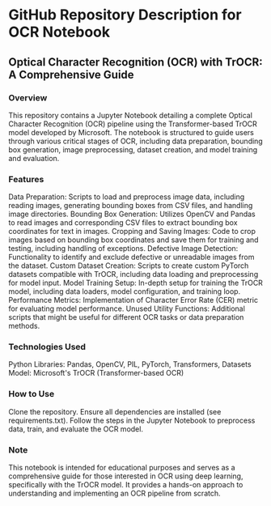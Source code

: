 # GitHub Repository Description for OCR Notebook
## Optical Character Recognition (OCR) with TrOCR: A Comprehensive Guide
### Overview
This repository contains a Jupyter Notebook detailing a complete Optical Character Recognition (OCR) pipeline using the Transformer-based TrOCR model developed by Microsoft. The notebook is structured to guide users through various critical stages of OCR, including data preparation, bounding box generation, image preprocessing, dataset creation, and model training and evaluation.

### Features
Data Preparation: Scripts to load and preprocess image data, including reading images, generating bounding boxes from CSV files, and handling image directories.
Bounding Box Generation: Utilizes OpenCV and Pandas to read images and corresponding CSV files to extract bounding box coordinates for text in images.
Cropping and Saving Images: Code to crop images based on bounding box coordinates and save them for training and testing, including handling of exceptions.
Defective Image Detection: Functionality to identify and exclude defective or unreadable images from the dataset.
Custom Dataset Creation: Scripts to create custom PyTorch datasets compatible with TrOCR, including data loading and preprocessing for model input.
Model Training Setup: In-depth setup for training the TrOCR model, including data loaders, model configuration, and training loop.
Performance Metrics: Implementation of Character Error Rate (CER) metric for evaluating model performance.
Unused Utility Functions: Additional scripts that might be useful for different OCR tasks or data preparation methods.
### Technologies Used
Python Libraries: Pandas, OpenCV, PIL, PyTorch, Transformers, Datasets
Model: Microsoft's TrOCR (Transformer-based OCR)
### How to Use
Clone the repository.
Ensure all dependencies are installed (see requirements.txt).
Follow the steps in the Jupyter Notebook to preprocess data, train, and evaluate the OCR model.
### Note
This notebook is intended for educational purposes and serves as a comprehensive guide for those interested in OCR using deep learning, specifically with the TrOCR model. It provides a hands-on approach to understanding and implementing an OCR pipeline from scratch.
